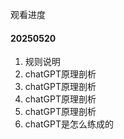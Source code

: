 观看进度
#### 20250520
1. 规则说明
2. chatGPT原理剖析
3. chatGPT原理剖析
4. chatGPT原理剖析
5. chatGPT原理剖析
6. chatGPT是怎么练成的